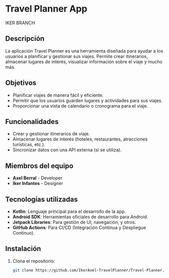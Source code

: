 # Travel Planner App
IKER BRANCH
## Descripción
La aplicación Travel Planner es una herramienta diseñada para ayudar a los usuarios a planificar y gestionar sus viajes. Permite crear itinerarios, almacenar lugares de interés, visualizar información sobre el viaje y mucho más.

## Objetivos
- Planificar viajes de manera fácil y eficiente.
- Permitir que los usuarios guarden lugares y actividades para sus viajes.
- Proporcionar una vista de calendario o cronograma para el viaje.

## Funcionalidades
- Crear y gestionar itinerarios de viaje.
- Almacenar lugares de interés (hoteles, restaurantes, atracciones turísticas, etc.).
- Sincronizar datos con una API externa (si se utiliza).

## Miembros del equipo
- **Axel Berral** - Developer
- **Iker Infantes** - Designer

## Tecnologías utilizadas
- **Kotlin**: Lenguaje principal para el desarrollo de la app.
- **Android SDK**: Herramientas oficiales de desarrollo para Android.
- **Jetpack Libraries**: Para gestión de UI, navegación, y otros.
- **GitHub Actions**: Para CI/CD (Integración Continua y Despliegue Continuo).

## Instalación
1. Clona el repositorio:
   ```bash
   git clone https://github.com/IkerAxel-TravelPlanner/Travel-Planner.git
